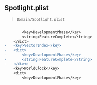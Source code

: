 ## Spotlight.plist

> `Domain/Spotlight.plist`

```diff

 		<key>DevelopmentPhase</key>
 		<string>FeatureComplete</string>
 	</dict>
-	<key>VectorIndex</key>
-	<dict>
-		<key>DevelopmentPhase</key>
-		<string>FeatureComplete</string>
-	</dict>
 	<key>WorldClock</key>
 	<dict>
 		<key>DevelopmentPhase</key>

```
